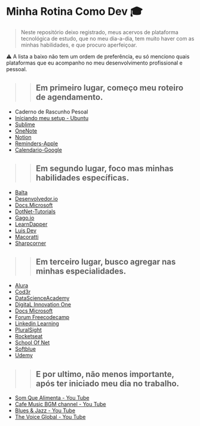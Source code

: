 # Minha Rotina Como Dev :mortar_board:

> Neste repositório deixo registrado, meus acervos de plataforma tecnológica de estudo, que no meu dia-a-dia, tem muito haver com as minhas habilidades, e que procuro aperfeiçoar.<br>

:warning: A lista a baixo não tem um ordem de preferência, eu só menciono quais plataformas que eu acompanho no meu desenvolvimento profissional e pessoal.

>> ## Em primeiro lugar, começo meu roteiro de agendamento.

- Caderno de Rascunho Pesoal
- [Iníciando meu setup - Ubuntu](https://ubuntu.com/)
- [Sublime](https://www.sublimetext.com/)
- [OneNote](https://upload.wikimedia.org/wikipedia/commons/thumb/1/10/Microsoft_Office_OneNote_%282019%E2%80%93present%29.svg/2203px-Microsoft_Office_OneNote_%282019%E2%80%93present%29.svg.png)
- [Notion](https://www.notion.so/)
- [Reminders-Apple](https://support.apple.com/en-us/HT205890)
- [Calendario-Google](https://www.google.com/calendar/)

>> ## Em segundo lugar, foco mas minhas habilidades específicas. 

- [Balta](https://balta.io/)
- [Desenvolvedor.io](https://desenvolvedor.io/)
- [Docs.Microsoft](https://docs.microsoft.com/pt-pt/dotnet/csharp/)
- [DotNet-Tutorials](https://csharp.net-tutorials.com/)
- [Gago.io](https://gago.io/)
- [LearnDapper](https://www.learndapper.com/)
- [Luis Dev](https://www.luisdev.com.br/)
- [Macoratti](http://www.macoratti.net/Default.aspx)
- [Sharpcorner](https://www.c-sharpcorner.com/)

>> ## Em terceiro lugar, busco agregar nas minhas especialidades.

- [Alura](https://www.alura.com.br/)
- [Cod3r](https://www.cod3r.com.br/)
- [DataScienceAcademy](https://www.datascienceacademy.com.br/)
- [DigitaL Innovation One](https://digitalinnovation.one/)
- [Docs Microsoft](https://docs.microsoft.com/pt-pt/)
- [Forum Freecodecamp](https://forum.freecodecamp.org/)
- [Linkedin Learning](https://www.linkedin.com/learning/)
- [PluralSight](https://www.pluralsight.com/)
- [Rocketseat](https://rocketseat.com.br/)
- [School Of Net](https://www.schoolofnet.com/)
- [Softblue](https://www.softblue.com.br/#pop-up-java-lego)
- [Udemy](https://www.udemy.com/)

>> ## E por ultimo, não menos importante, após ter iniciado meu dia no trabalho.

- [Som Que Alimenta - You Tube](https://www.youtube.com/watch?v=ful0qGqtSgQ)
- [Cafe Music BGM channel - You Tube](https://www.youtube.com/c/cafemusicbgmchannel)
- [Blues & Jazz - You Tube](https://www.youtube.com/watch?v=5vub-_NWj2o)
- [The Voice Global - You Tube](https://www.youtube.com/channel/UCJYtYkiGldqX6Ne938j-k2g)
